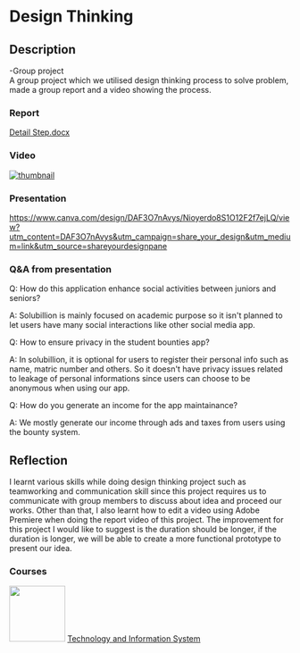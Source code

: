 # Design Thinking

## Description
-Group project<br>
A group project which we utilised design thinking process to solve problem, made a group report and a video showing the process.

### Report
[Detail Step.docx](https://github.com/jun9187/designThinking/files/13503831/Detail.Step.docx)

### Video
[![thumbnail](https://github.com/jun9187/designThinking/assets/150773849/b93f87c8-abf7-4b54-baa3-963caa216803)](https://drive.google.com/file/d/1DsnIHB24717E2Z2l9k4AoNSNxLvFMJ3M/view?usp=sharing)

### Presentation
https://www.canva.com/design/DAF3O7nAvys/Nioyerdo8S1O12F2f7ejLQ/view?utm_content=DAF3O7nAvys&utm_campaign=share_your_design&utm_medium=link&utm_source=shareyourdesignpane

### Q&A from presentation
Q: How do this application enhance social activities between juniors and seniors?

A: Solubillion is mainly focused on academic purpose so it isn't planned to let users have many social interactions like other social media app.

Q: How to ensure privacy in the student bounties app?

A: In solubillion, it is optional for users to register their personal info such as name, matric number and others. So it doesn't have privacy issues related to leakage of personal informations since users can choose to be anonymous when using our app.

Q: How do you generate an income for the app maintainance?

A: We mostly generate our income through ads and taxes from users using the bounty system.

## Reflection
I learnt various skills while doing design thinking project such as teamworking and communication skill since this project requires us to communicate with group members to discuss about idea and proceed our works. Other than that, I also learnt how to edit a video using Adobe Premiere when doing the report video of this project. The improvement for this project I would like to suggest is the duration should be longer, if the duration is longer, we will be able to create a more functional prototype to present our idea.

### Courses

[<img width="100" height="100" src="https://www.biia.com/wp-content/uploads/2015/04/Information-Technology-300.jpg">](https://github.com/jun9187/TIS)  [Technology and Information System](https://github.com/jun9187/TIS)
